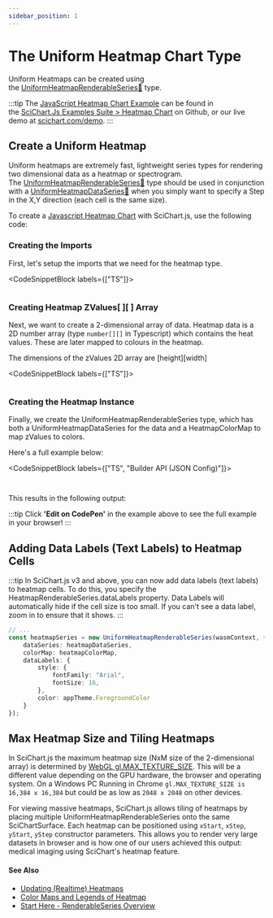 ```yaml
---
sidebar_position: 1
---
```


# The Uniform Heatmap Chart Type

Uniform Heatmaps can be created using the [UniformHeatmapRenderableSeries:blue_book:](https://www.scichart.com/documentation/js/current/typedoc/classes/uniformheatmaprenderableseries.html) type.

:::tip
The [JavaScript Heatmap Chart Example](https://scichart.com/demo/javascript/heatmap-chart) can be found in the [SciChart.Js Examples Suite > Heatmap Chart](https://github.com/ABTSoftware/SciChart.JS.Examples/tree/master/Examples/src/components/Examples/Charts2D/BasicChartTypes/HeatmapChart) on Github, or our live demo at [scichart.com/demo](https://scichart.com/demo/javascript/heatmap-chart).
:::

<ChartFromSciChartDemo
    src="https://www.scichart.com/demo/iframe/heatmap-chart"
    title="Uniform Heatmap Series Chart"
/>

## Create a Uniform Heatmap

Uniform heatmaps are extremely fast, lightweight series types for rendering two dimensional data as a heatmap or spectrogram. The [UniformHeatmapRenderableSeries:blue_book:](https://www.scichart.com/documentation/js/current/typedoc/classes/uniformheatmaprenderableseries.html) type should be used in conjunction with a [UniformHeatmapDataSeries:blue_book:](https://www.scichart.com/documentation/js/current/typedoc/classes/uniformheatmapdataseries.html) when you simply want to specify a Step in the X,Y direction (each cell is the same size).

To create a [Javascript Heatmap Chart](https://scichart.com/demo/javascript-heatmap-chart) with SciChart.js, use the following code:

### Creating the Imports

First, let's setup the imports that we need for the heatmap type.

<CodeSnippetBlock labels={["TS"]}>
```ts {5-7} showLineNumbers file=./demo.ts start=#region_A_start end=#region_A_end
```
</CodeSnippetBlock>

### Creating Heatmap ZValues\[ \]\[ \] Array

Next, we want to create a 2-dimensional array of data. Heatmap data is a 2D number array (type `number[][]` in Typescript) which contains the heat values. These are later mapped to colours in the heatmap.

The dimensions of the zValues 2D array are \[height\]\[width\]  

<CodeSnippetBlock labels={["TS"]}>
```ts {18} showLineNumbers file=./demo.ts start=#region_B_start end=#region_B_end
```
</CodeSnippetBlock>

### Creating the Heatmap Instance

Finally, we create the UniformHeatmapRenderableSeries type, which has both a UniformHeatmapDataSeries for the data and a HeatmapColorMap to map zValues to colors.

Here's a full example below:

<CodeSnippetBlock labels={["TS", "Builder API (JSON Config)"]}>
```ts {3-11,15-27} showLineNumbers file=./demo.ts start=#region_C_start end=#region_C_end
```
```ts {8,10-18,24-34} showLineNumbers file=./demo.ts start=#region_D_start end=#region_D_end
```
</CodeSnippetBlock>

This results in the following output:

<LiveDocSnippet name="./demo" />

:::tip
Click **'Edit on CodePen'** in the example above to see the full example in your browser!
:::

## Adding Data Labels (Text Labels) to Heatmap Cells

:::tip
In SciChart.js v3 and above, you can now add data labels (text labels) to heatmap cells. To do this, you specify the HeatmapRenderableSeries.dataLabels property.
Data Labels will automatically hide if the cell size is too small. If you can't see a data label, zoom in to ensure that it shows.
:::

```ts showLineNumbers {5-11}
// ...
const heatmapSeries = new UniformHeatmapRenderableSeries(wasmContext, {
    dataSeries: heatmapDataSeries,
    colorMap: heatmapColorMap,
    dataLabels: {
        style: {
            fontFamily: "Arial",
            fontSize: 16,
        },
        color: appTheme.ForegroundColor
    }
});
```

## Max Heatmap Size and Tiling Heatmaps

In SciChart.js the maximum heatmap size (NxM size of the 2-dimensional array) is determined by [WebGL gl.MAX\_TEXTURE\_SIZE](https://stackoverflow.com/a/46109824). This will be a different value depending on the GPU hardware, the browser and operating system. On a Windows PC Running in Chrome `gl.MAX_TEXTURE_SIZE is 16,384 x 16,384` but could be as low as `2048 x 2048` on other devices.

For viewing massive heatmaps, SciChart.js allows tiling of heatmaps by placing multiple UniformHeatmapRenderableSeries onto the same SciChartSurface. Each heatmap can be positioned using `xStart`, `xStep`, `yStart`, `yStep` constructor parameters. This allows you to render very large datasets in browser and is how one of our users achieved this output: medical imaging using SciChart's heatmap feature.

#### See Also

* [Updating (Realtime) Heatmaps](/2d-charts/chart-types/uniform-heatmap-renderable-series/updating-realtime)
* [Color Maps and Legends of Heatmap](/2d-charts/chart-types/uniform-heatmap-renderable-series/color-maps-and-legends)
* [Start Here - RenderableSeries Overview](/2d-charts/chart-types/renderable-series-api-overview)